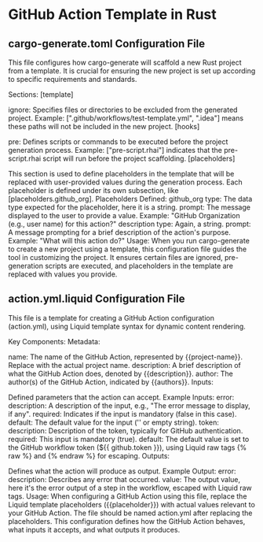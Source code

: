# GitHub Action Template in Rust

## cargo-generate.toml Configuration File

This file configures how cargo-generate will scaffold a new Rust project from a template. It is crucial for ensuring the new project is set up according to specific requirements and standards.

Sections:
[template]

ignore: Specifies files or directories to be excluded from the generated project.
Example: [".github/workflows/test-template.yml", ".idea"] means these paths will not be included in the new project.
[hooks]

pre: Defines scripts or commands to be executed before the project generation process.
Example: ["pre-script.rhai"] indicates that the pre-script.rhai script will run before the project scaffolding.
[placeholders]

This section is used to define placeholders in the template that will be replaced with user-provided values during the generation process.
Each placeholder is defined under its own subsection, like [placeholders.github_org].
Placeholders Defined:
github_org
type: The data type expected for the placeholder, here it is a string.
prompt: The message displayed to the user to provide a value.
Example: "GitHub Organization (e.g., user name) for this action?"
description
type: Again, a string.
prompt: A message prompting for a brief description of the action's purpose.
Example: "What will this action do?"
Usage:
When you run cargo-generate to create a new project using a template, this configuration file guides the tool in customizing the project. It ensures certain files are ignored, pre-generation scripts are executed, and placeholders in the template are replaced with values you provide.

## action.yml.liquid Configuration File

This file is a template for creating a GitHub Action configuration (action.yml), using Liquid template syntax for dynamic content rendering.

Key Components:
Metadata:

name: The name of the GitHub Action, represented by {{project-name}}. Replace with the actual project name.
description: A brief description of what the GitHub Action does, denoted by {{description}}.
author: The author(s) of the GitHub Action, indicated by {{authors}}.
Inputs:

Defined parameters that the action can accept.
Example Inputs:
error:
description: A description of the input, e.g., "The error message to display, if any".
required: Indicates if the input is mandatory (false in this case).
default: The default value for the input ('' or empty string).
token:
description: Description of the token, typically for GitHub authentication.
required: This input is mandatory (true).
default: The default value is set to the GitHub workflow token (${{ github.token }}), using Liquid raw tags {% raw %} and {% endraw %} for escaping.
Outputs:

Defines what the action will produce as output.
Example Output:
error:
description: Describes any error that occurred.
value: The output value, here it's the error output of a step in the workflow, escaped with Liquid raw tags.
Usage:
When configuring a GitHub Action using this file, replace the Liquid template placeholders ({{placeholder}}) with actual values relevant to your GitHub Action.
The file should be named action.yml after replacing the placeholders.
This configuration defines how the GitHub Action behaves, what inputs it accepts, and what outputs it produces.
